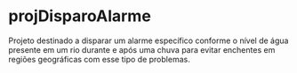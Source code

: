 # projDisparoAlarme
Projeto destinado a disparar um alarme específico conforme o nível de água presente em um rio durante e após uma chuva para evitar enchentes em regiões geográficas com esse tipo de problemas.
